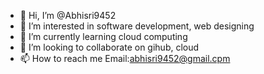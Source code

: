 - 👋 Hi, I’m @Abhisri9452
- 👀 I’m interested in software development, web designing
- 🌱 I’m currently learning cloud computing
- 💞️ I’m looking to collaborate on gihub, cloud
- 📫 How to reach me Email:abhisri9452@gmail.cpm

<!---
Abhisri9452/Abhisri9452 is a ✨ special ✨ repository because its `README.md` (this file) appears on your GitHub profile.
You can click the Preview link to take a look at your changes.
--->
